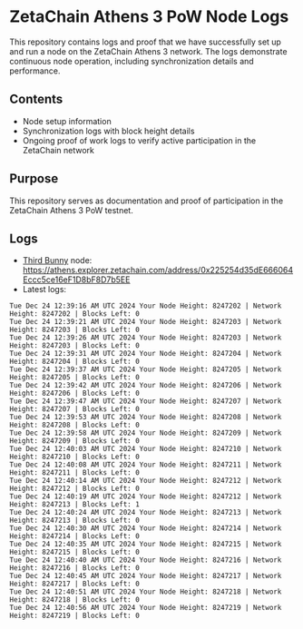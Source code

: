 # ZetaChain Athens 3 PoW Node Logs
This repository contains logs and proof that we have successfully set up and run a node on the ZetaChain Athens 3 network. The logs demonstrate continuous node operation, including synchronization details and performance.

## Contents
- Node setup information
- Synchronization logs with block height details
- Ongoing proof of work logs to verify active participation in the ZetaChain network

## Purpose
This repository serves as documentation and proof of participation in the ZetaChain Athens 3 PoW testnet.

## Logs

- [Third Bunny](https://thirdbunny.xyz/) node: https://athens.explorer.zetachain.com/address/0x225254d35dE666064Eccc5ce16eF1D8bF8D7b5EE
- Latest logs:
```
Tue Dec 24 12:39:16 AM UTC 2024 Your Node Height: 8247202 | Network Height: 8247202 | Blocks Left: 0
Tue Dec 24 12:39:21 AM UTC 2024 Your Node Height: 8247203 | Network Height: 8247203 | Blocks Left: 0
Tue Dec 24 12:39:26 AM UTC 2024 Your Node Height: 8247203 | Network Height: 8247203 | Blocks Left: 0
Tue Dec 24 12:39:31 AM UTC 2024 Your Node Height: 8247204 | Network Height: 8247204 | Blocks Left: 0
Tue Dec 24 12:39:37 AM UTC 2024 Your Node Height: 8247205 | Network Height: 8247205 | Blocks Left: 0
Tue Dec 24 12:39:42 AM UTC 2024 Your Node Height: 8247206 | Network Height: 8247206 | Blocks Left: 0
Tue Dec 24 12:39:47 AM UTC 2024 Your Node Height: 8247207 | Network Height: 8247207 | Blocks Left: 0
Tue Dec 24 12:39:53 AM UTC 2024 Your Node Height: 8247208 | Network Height: 8247208 | Blocks Left: 0
Tue Dec 24 12:39:58 AM UTC 2024 Your Node Height: 8247209 | Network Height: 8247209 | Blocks Left: 0
Tue Dec 24 12:40:03 AM UTC 2024 Your Node Height: 8247210 | Network Height: 8247210 | Blocks Left: 0
Tue Dec 24 12:40:08 AM UTC 2024 Your Node Height: 8247211 | Network Height: 8247211 | Blocks Left: 0
Tue Dec 24 12:40:14 AM UTC 2024 Your Node Height: 8247212 | Network Height: 8247212 | Blocks Left: 0
Tue Dec 24 12:40:19 AM UTC 2024 Your Node Height: 8247212 | Network Height: 8247213 | Blocks Left: 1
Tue Dec 24 12:40:24 AM UTC 2024 Your Node Height: 8247213 | Network Height: 8247213 | Blocks Left: 0
Tue Dec 24 12:40:30 AM UTC 2024 Your Node Height: 8247214 | Network Height: 8247214 | Blocks Left: 0
Tue Dec 24 12:40:35 AM UTC 2024 Your Node Height: 8247215 | Network Height: 8247215 | Blocks Left: 0
Tue Dec 24 12:40:40 AM UTC 2024 Your Node Height: 8247216 | Network Height: 8247216 | Blocks Left: 0
Tue Dec 24 12:40:45 AM UTC 2024 Your Node Height: 8247217 | Network Height: 8247217 | Blocks Left: 0
Tue Dec 24 12:40:51 AM UTC 2024 Your Node Height: 8247218 | Network Height: 8247218 | Blocks Left: 0
Tue Dec 24 12:40:56 AM UTC 2024 Your Node Height: 8247219 | Network Height: 8247219 | Blocks Left: 0
```
